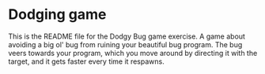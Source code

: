 # Dodging game

This is the README file for the Dodgy Bug game exercise. A  game about avoiding a big ol' bug from ruining your beautiful bug program. The bug veers towards your program, which you move around by directing it with the target, and it gets faster every time it respawns.
